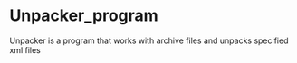 # Unpacker_program
Unpacker is a program that works with archive files and unpacks specified xml files 
